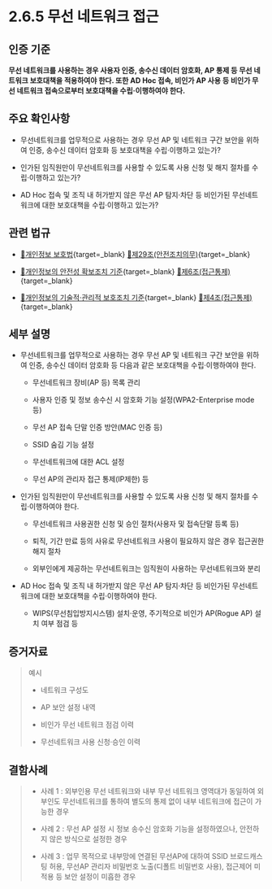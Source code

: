 # 2.6.5 무선 네트워크 접근

## 인증 기준

**무선 네트워크를 사용하는 경우 사용자 인증, 송수신 데이터 암호화, AP 통제 등 무선 네트워크 보호대책을 적용하여야 한다. 또한 AD Hoc 접속, 비인가 AP 사용 등 비인가 무선 네트워크 접속으로부터 보호대책을 수립·이행하여야 한다.**

## 주요 확인사항

- 무선네트워크를 업무적으로 사용하는 경우 무선 AP 및 네트워크 구간 보안을 위하여 인증, 송수신 데이터 암호화 등 보호대책을 수립·이행하고 있는가?

- 인가된 임직원만이 무선네트워크를 사용할 수 있도록 사용 신청 및 해지 절차를 수립·이행하고 있는가?

- AD Hoc 접속 및 조직 내 허가받지 않은 무선 AP 탐지·차단 등 비인가된 무선네트워크에 대한 보호대책을 수립·이행하고 있는가?

## 관련 법규

- [🔗개인정보 보호법][개인정보 보호법 제29조]{target=_blank} [🔗제29조(안전조치의무)][개인정보 보호법 제29조 부분]{target=_blank}

- [🔗개인정보의 안전성 확보조치 기준][개인정보의 안전성 확보조치 기준 제6조]{target=_blank} [🔗제6조(접근통제)][개인정보의 안전성 확보조치 기준 제6조]{target=_blank}

- [🔗개인정보의 기술적·관리적 보호조치 기준][개인정보의 기술적·관리적 보호조치 기준 제4조]{target=_blank} [🔗제4조(접근통제)][개인정보의 기술적·관리적 보호조치 기준 제4조]{target=_blank}

## 세부 설명

- 무선네트워크를 업무적으로 사용하는 경우 무선 AP 및 네트워크 구간 보안을 위하여 인증, 송수신 데이터 암호화 등 다음과 같은 보호대책을 수립·이행하여야 한다.

    - 무선네트워크 장비(AP 등) 목록 관리

    - 사용자 인증 및 정보 송수신 시 암호화 기능 설정(WPA2-Enterprise mode 등)

    - 무선 AP 접속 단말 인증 방안(MAC 인증 등)

    - SSID 숨김 기능 설정

    - 무선네트워크에 대한 ACL 설정

    - 무선 AP의 관리자 접근 통제(IP제한) 등

- 인가된 임직원만이 무선네트워크를 사용할 수 있도록 사용 신청 및 해지 절차를 수립·이행하여야 한다.

    - 무선네트워크 사용권한 신청 및 승인 절차(사용자 및 접속단말 등록 등)

    - 퇴직, 기간 만료 등의 사유로 무선네트워크 사용이 필요하지 않은 경우 접근권한 해지 절차

    - 외부인에게 제공하는 무선네트워크는 임직원이 사용하는 무선네트워크와 분리

- AD Hoc 접속 및 조직 내 허가받지 않은 무선 AP 탐지·차단 등 비인가된 무선네트워크에 대한 보호대책을 수립·이행하여야 한다.

    - WIPS(무선침입방지시스템) 설치·운영, 주기적으로 비인가 AP(Rogue AP) 설치 여부 점검 등

## 증거자료

> 예시
>
> - 네트워크 구성도
>
> - AP 보안 설정 내역
>
> - 비인가 무선 네트워크 점검 이력
>
> - 무선네트워크 사용 신청·승인 이력

## 결함사례

> - 사례 1 : 외부인용 무선 네트워크와 내부 무선 네트워크 영역대가 동일하여 외부인도 무선네트워크를 통하여 별도의 통제 없이 내부 네트워크에 접근이 가능한 경우
>
> - 사례 2 : 무선 AP 설정 시 정보 송수신 암호화 기능을 설정하였으나, 안전하지 않은 방식으로 설정한 경우
>
> - 사례 3 : 업무 목적으로 내부망에 연결된 무선AP에 대하여 SSID 브로드캐스팅 허용, 무선AP 관리자 비밀번호 노출(디폴트 비밀번호 사용), 접근제어 미적용 등 보안 설정이 미흡한 경우

[개인정보 보호법 제29조]: https://www.law.go.kr/법령/개인정보보호법/(20200805,16930,20200204)/제29조 "개인정보 보호법 제29조"
[개인정보 보호법 제29조 부분]: https://www.law.go.kr/법령/개인정보보호법/제29조 "개인정보 보호법 제29조 부분"

[개인정보의 안전성 확보조치 기준 제6조]: https://www.law.go.kr/행정규칙/(개인정보보호위원회)개인정보의안전성확보조치기준/(2021-2,20210915)/제6조 "개인정보의 안전성 확보조치 기준 제6조"

[개인정보의 기술적·관리적 보호조치 기준 제4조]: https://www.law.go.kr/행정규칙/(개인정보보호위원회)개인정보의기술적·관리적보호조치기준/(2021-3,20210915)/제4조 "개인정보의 기술적·관리적 보호조치 기준 제4조"
